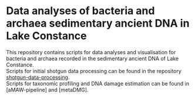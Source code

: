 # Data analyses of bacteria and archaea sedimentary ancient DNA in Lake Constance
This repository contains scripts for data analyses and visualisation for bacteria and archaea recorded in the sedimentary ancient DNA of Lake Constance.  
Scripts for initial shotgun data processing can be found in the repository [shotgun-data-processing](https://github.com/wangyi91/shotgun-data-processing.git).  
Scripts for taxonomic profiling and DNA damage estimation can be found in [aMAW-pipeline] and [metaDMG].

